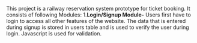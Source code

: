 This project is a railway reservation system prototype for ticket booking.
It consists of following Modules:
1.<b>Login/Signup Module-</b> Users first have to login to access all other 
features of the website. The data that is entered during signup is 
stored in users table and is used to verify the user during login. 
Javascript is used for validation.
